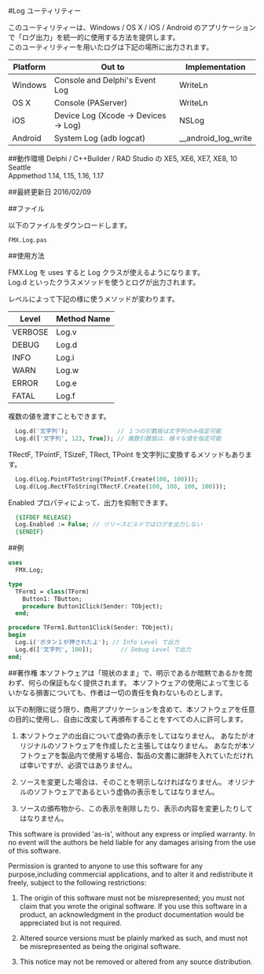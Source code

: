 ﻿#Log ユーティリティー

このユーティリティーは、Windows / OS X / iOS / Android のアプリケーションで「ログ出力」を統一的に使用する方法を提供します。  
このユーティリティーを用いたログは下記の場所に出力されます。  

|Platform|Out to                                   |Implementation      |
|--------|-----------------------------------------|--------------------|
|Windows |Console and Delphi's  Event Log          |WriteLn             |
|OS X    |Console (PAServer)                       |WriteLn             |
|iOS     |Device Log (Xcode -> Devices -> Log)     |NSLog               |
|Android |System Log (adb logcat)                  |__android_log_write |

##動作環境
Delphi / C++Builder / RAD Studio の XE5, XE6, XE7, XE8, 10 Seattle  
Appmethod 1.14, 1.15, 1.16, 1.17  

##最終更新日
2016/02/09

##ファイル

以下のファイルをダウンロードします。  

    FMX.Log.pas

##使用方法

FMX.Log を uses すると Log クラスが使えるようになります。  
Log.d といったクラスメソッドを使うとログが出力されます。  
  
レベルによって下記の様に使うメソッドが変わります。  

|Level   |Method Name|
|--------|-----------|
|VERBOSE |Log.v      |
|DEBUG   |Log.d      |
|INFO    |Log.i      |
|WARN    |Log.w      |
|ERROR   |Log.e      |
|FATAL   |Log.f      |

複数の値を渡すこともできます。  

```pascal
  Log.d('文字列');              // １つの引数版は文字列のみ指定可能  
  Log.d(['文字列', 123, True]); // 複数引数版は、様々な値を指定可能  
```

TRectF, TPointF, TSizeF, TRect, TPoint を文字列に変換するメソッドもあります。

```pascal
  Log.d(Log.PointFToString(TPointF.Create(100, 100)));    
  Log.d(Log.RectFToString(TRectF.Create(100, 100, 100, 100)));    
```

Enabled プロパティによって、出力を抑制できます。

```pascal
  {$IFDEF RELEASE}  
  Log.Enabled := False; // リリースビルドではログを出力しない  
  {$ENDIF}  
```

##例
```pascal
uses
  FMX.Log;

type
  TForm1 = class(TForm)
    Button1: TButton;
    procedure Button1Click(Sender: TObject);
  end;

procedure TForm1.Button1Click(Sender: TObject);
begin
  Log.i('ボタン１が押されたよ'); // Info Level で出力
  Log.d(['文字列', 100]);        // Debug Level で出力
end;

```

##著作権
本ソフトウェアは「現状のまま」で、明示であるか暗黙であるかを問わず、何らの保証もなく提供されます。
本ソフトウェアの使用によって生じるいかなる損害についても、作者は一切の責任を負わないものとします。

以下の制限に従う限り、商用アプリケーションを含めて、本ソフトウェアを任意の目的に使用し、自由に改変して再頒布することをすべての人に許可します。

1. 本ソフトウェアの出自について虚偽の表示をしてはなりません。
   あなたがオリジナルのソフトウェアを作成したと主張してはなりません。
   あなたが本ソフトウェアを製品内で使用する場合、製品の文書に謝辞を入れていただければ幸いですが、必須ではありません。

2. ソースを変更した場合は、そのことを明示しなければなりません。
   オリジナルのソフトウェアであるという虚偽の表示をしてはなりません。

3. ソースの頒布物から、この表示を削除したり、表示の内容を変更したりしてはなりません。

This software is provided 'as-is', without any express or implied warranty.
In no event will the authors be held liable for any damages arising from the use of this software.

Permission is granted to anyone to use this software for any purpose,including commercial applications, and to alter it and redistribute it freely, subject to the following restrictions:

1. The origin of this software must not be misrepresented;
   you must not claim that you wrote the original software.
   If you use this software in a product, an acknowledgment in the product documentation would be appreciated but is not required.

2. Altered source versions must be plainly marked as such, and must not be misrepresented as being the original software.

3. This notice may not be removed or altered from any source distribution.
